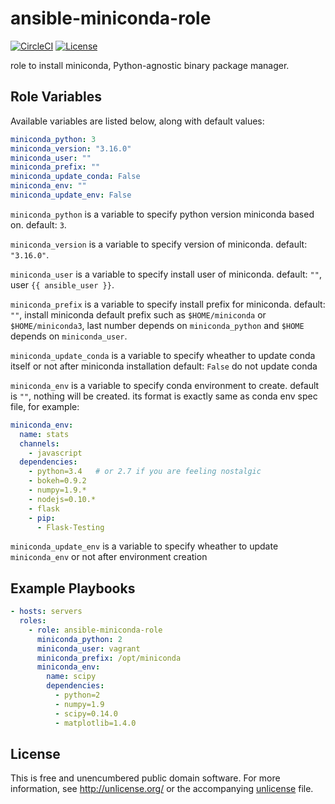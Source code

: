 # ansible-miniconda-role

[![CircleCI](https://img.shields.io/circleci/project/uchida/ansible-miniconda-role.svg)](https://circleci.com/gh/uchida/ansible-miniconda-role)
[![License](https://img.shields.io/github/license/uchida/ansible-miniconda-role.svg)](http://unlicense.org/)

role to install miniconda, Python-agnostic binary package manager.

## Role Variables

Available variables are listed below, along with default values:

```yaml
miniconda_python: 3
miniconda_version: "3.16.0"
miniconda_user: ""
miniconda_prefix: ""
miniconda_update_conda: False
miniconda_env: ""
miniconda_update_env: False
```

`miniconda_python` is a variable to specify python version miniconda based on.
default: `3`.

`miniconda_version` is a variable to specify version of miniconda.
default: `"3.16.0"`.

`miniconda_user` is a variable to specify install user of miniconda.
default: `""`, user `{{ ansible_user }}`.

`miniconda_prefix` is a variable to specify install prefix for miniconda.
default: `""`, install miniconda default prefix such as `$HOME/miniconda` or `$HOME/miniconda3`,
last number depends on `miniconda_python` and `$HOME` depends on `miniconda_user`.

`miniconda_update_conda` is a variable to specify
wheather to update conda itself or not after miniconda installation
default: `False` do not update conda

`miniconda_env` is a variable to specify conda environment to create.
default is `""`, nothing will be created.
its format is exactly same as conda env spec file, for example:
```yaml
miniconda_env:
  name: stats
  channels:
    - javascript
  dependencies:
    - python=3.4   # or 2.7 if you are feeling nostalgic
    - bokeh=0.9.2
    - numpy=1.9.*
    - nodejs=0.10.*
    - flask
    - pip:
      - Flask-Testing
```

`miniconda_update_env` is a variable to specify
wheather to update `miniconda_env` or not after environment creation

## Example Playbooks

```yaml
- hosts: servers
  roles:
    - role: ansible-miniconda-role
      miniconda_python: 2
      miniconda_user: vagrant
      miniconda_prefix: /opt/miniconda
      miniconda_env:
        name: scipy
        dependencies:
          - python=2
          - numpy=1.9
          - scipy=0.14.0
          - matplotlib=1.4.0
```

## License

This is free and unencumbered public domain software.  For more information,
see http://unlicense.org/ or the accompanying [unlicense](unlicense) file.

